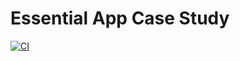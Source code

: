 # Essential App Case Study

[![CI](https://github.com/vladimirzankov/essential-feed-case-study/actions/workflows/CI.yml/badge.svg)](https://github.com/vladimirzankov/essential-feed-case-study/actions/workflows/CI.yml)
